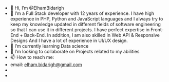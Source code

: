 - 👋 Hi, I’m @ElhamBidarigh
- 👀 I’m a Full Stack developer with 12 years of experience.
I have high experience in PHP, Python and JavaScript languages and I always try to keep my knowledge updated in different fields of software engineering so that I can use it in different projects.
I have perfect expertise in Front-End + Back-End. In addition, I am also skilled in Web API & Responsive Designs And I have a lot of experience in UI/UX design.
- 🌱 I’m currently learning Data science
- 💞️ I’m looking to collaborate on Projects related to my abilities
- 📫 How to reach me:
- email: elham.bidarigh@gmail.com
-
- 

<!---
ElhamBidarigh/ElhamBidarigh is a ✨ special ✨ repository because its `README.md` (this file) appears on your GitHub profile.
You can click the Preview link to take a look at your changes.
--->
